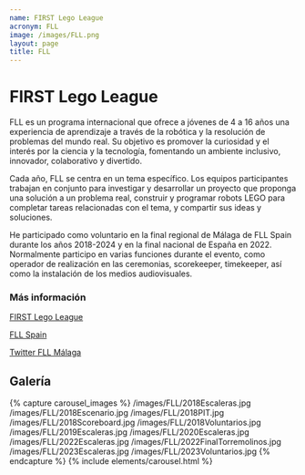 ```yaml
---
name: FIRST Lego League
acronym: FLL
image: /images/FLL.png
layout: page
title: FLL
---
```

# FIRST Lego League
FLL es un programa internacional que ofrece a jóvenes de 4 a 16 años una experiencia de aprendizaje a través de la robótica y la resolución de problemas del mundo real. Su objetivo es promover la curiosidad y el interés por la ciencia y la tecnología, fomentando un ambiente inclusivo, innovador, colaborativo y divertido.

Cada año, FLL se centra en un tema específico. Los equipos participantes trabajan en conjunto para investigar y desarrollar un proyecto que proponga una solución a un problema real, construir y programar robots LEGO para completar tareas relacionadas con el tema, y compartir sus ideas y soluciones.

He participado como voluntario en la final regional de Málaga de FLL Spain durante los años 2018-2024 y en la final nacional de España en 2022. Normalmente participo en varias funciones durante el evento, como operador de realización en las ceremonias, scorekeeper, timekeeper, así como la instalación de los medios audiovisuales.

### Más información

[FIRST Lego League](https://firstlegoleague.org/)

[FLL Spain](https://firstlegoleague.soy/)

[Twitter FLL Málaga](https://twitter.com/fllmalaga)

## Galería
{% capture carousel_images %}
/images/FLL/2018Escaleras.jpg
/images/FLL/2018Escenario.jpg
/images/FLL/2018PIT.jpg
/images/FLL/2018Scoreboard.jpg
/images/FLL/2018Voluntarios.jpg
/images/FLL/2019Escaleras.jpg
/images/FLL/2020Escaleras.jpg
/images/FLL/2022Escaleras.jpg
/images/FLL/2022FinalTorremolinos.jpg
/images/FLL/2023Escaleras.jpg
/images/FLL/2023Voluntarios.jpg
{% endcapture %}
{% include elements/carousel.html %}